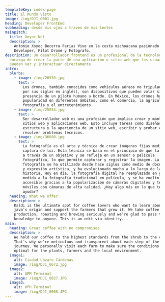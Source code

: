 ```yaml
---
templateKey: index-page
title: El mundo visto
image: /img/DJI_0001.jpg
heading: Developer FrontEnd
subheading: desde mis ojos a traves de mis lentes
mainpitch:
  title: Xoyoc.Net
  description: >
    Antonio Xoyoc Becerra Farias Vivo en la costa michoacana pasionado
    Developer, Pilot Drone y Fotografo.
description: Un desarrollador frontend es un profesional de la tecnología que se
  encarga de crear la parte de una aplicación o sitio web que los usuarios
  pueden ver y interactuar directamente.
intro:
  blurbs:
    - image: /img/20539.jpg
      text: >
        Los drones, también conocidos como vehículos aéreos no tripulados (UAV,
        por sus siglas en inglés), son dispositivos que pueden volar sin la
        presencia de un piloto humano a bordo. En México, los drones han ganado
        popularidad en diferentes ámbitos, como el comercio, la agricultura, la
        fotografía y el entretenimiento.
    - image: /img/25854.jpg
      text: >
        Ser desarrollador web es una profesión que implica crear y mantener
        sitios web y aplicaciones web. Esto incluye tareas como diseñar la
        estructura y la apariencia de un sitio web, escribir y probar código, y
        resolver problemas técnicos.
    - image: /img/36680.jpg
      text: >
        La fotografía es el arte y técnica de crear imágenes fijas mediante la
        captura de luz. Esta técnica se basa en el principio de que la luz pasa
        a través de un objetivo y se refleja en un sensor o película
        fotográfica, lo que permite capturar y registrar la imagen. La
        fotografía se ha utilizado desde hace siglos como medio de documentación
        y expresión artística, y ha evolucionado mucho a lo largo de la
        historia. Hoy en día, la fotografía digital ha reemplazado en gran
        medida a la fotografía tradicional en película, y se ha vuelto muy
        accesible gracias a la popularización de cámaras digitales y teléfonos
        móviles con cámaras de alta calidad. ¿Hay algo más en lo que te pueda
        ayudar?
  heading: What we offer
  description: >
    Kaldi is the ultimate spot for coffee lovers who want to learn about their
    java’s origin and support the farmers that grew it. We take coffee
    production, roasting and brewing seriously and we’re glad to pass that
    knowledge to anyone. This is an edit via identity...
main:
  heading: Great coffee with no compromises
  description: >
    We hold our coffee to the highest standards from the shrub to the cup.
    That’s why we’re meticulous and transparent about each step of the coffee’s
    journey. We personally visit each farm to make sure the conditions are
    optimal for the plants, farmers and the local environment.
  image1:
    alt: Ciudad Lázaro Cárdenas
    image: /img/DJI_0672.jpg
  image2:
    alt: APM Terminal
    image: /img/DJI_0027.JPG
  image3:
    alt: HPH Terminal
    image: /img/DJI_0008.JPG
---
```

